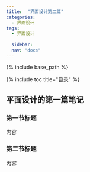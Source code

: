 ```yaml
---
title:  "界面设计第二篇"
categories: 
  - 界面设计
tags:
  - 界面设计
  
  sidebar:
  nav: "docs"
---
```


{% include base_path %}

{% include toc title="目录" %}


## 平面设计的第一篇笔记

### 第一节标题

内容

### 第二节标题

内容